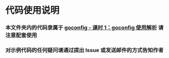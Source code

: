 # 代码使用说明

### 本文件夹内的代码隶属于 [goconfig - 课时 1：goconfig 使用解析](https://github.com/Unknwon/go-rock-libraries-showcases/tree/master/lectures/01-goconfig#%E8%AF%BE%E6%97%B6-1goconfig-%E4%BD%BF%E7%94%A8%E8%A7%A3%E6%9E%90) 请注意配套使用

### 对示例代码的任何疑问请通过提出 Issue 或发送邮件的方式告知作者